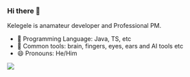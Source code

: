 ### Hi there 👋

Kelegele is anamateur developer and Professional PM.
- 🔭 Programming Language: Java, TS, etc
- 🧩 Common tools: brain, fingers, eyes, ears and AI tools etc
- 😄 Pronouns: He/Him

![](https://github-readme-stats.vercel.app/api?username=kelegele)


<!--
**kelegele/kelegele** is a ✨ _special_ ✨ repository because its `README.md` (this file) appears on your GitHub profile.

Here are some ideas to get you started:

- 🔭 I’m currently working on ...
- 🌱 I’m currently learning ...
- 👯 I’m looking to collaborate on ...
- 🤔 I’m looking for help with ...
- 💬 Ask me about ...
- 📫 How to reach me: ...
- 😄 Pronouns: ...
- ⚡ Fun fact: ...
-->
